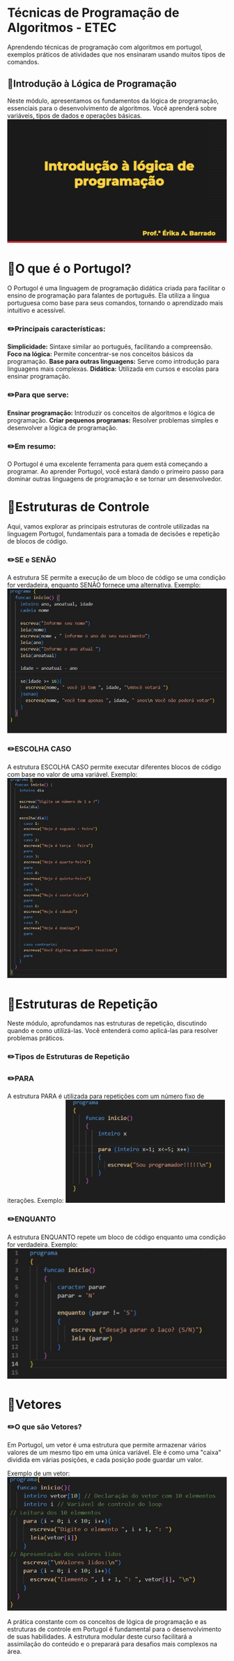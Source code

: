 # Técnicas de Programação de Algoritmos - ETEC
Aprendendo técnicas de programação com algoritmos em portugol, exemplos práticos de atividades que nos ensinaram usando muitos tipos de comandos.

## 📌Introdução à Lógica de Programação
Neste módulo, apresentamos os fundamentos da lógica de programação, essenciais para o desenvolvimento de algoritmos. Você aprenderá sobre variáveis, tipos de dados e operações básicas.
<img src="INTRODUCAO.jpeg">

# 📌O que é o Portugol?
O Portugol é uma linguagem de programação didática criada para facilitar o ensino de programação para falantes de português. Ela utiliza a língua portuguesa como base para seus comandos, tornando o aprendizado mais intuitivo e acessível.

### ✏️Principais características:

<strong>Simplicidade:</strong> Sintaxe similar ao português, facilitando a compreensão.
<strong>Foco na lógica:</strong> Permite concentrar-se nos conceitos básicos da programação.
<strong>Base para outras linguagens:</strong> Serve como introdução para linguagens mais complexas.
<strong>Didática:</strong> Utilizada em cursos e escolas para ensinar programação.

### ✏️Para que serve:
<strong>Ensinar programação:</strong> Introduzir os conceitos de algoritmos e lógica de programação.
<strong>Criar pequenos programas:</strong> Resolver problemas simples e desenvolver a lógica de programação.

### ✏️Em resumo:
O Portugol é uma excelente ferramenta para quem está começando a programar. Ao aprender Portugol, você estará dando o primeiro passo para dominar outras linguagens de programação e se tornar um desenvolvedor.

# 📌Estruturas de Controle

Aqui, vamos explorar as principais estruturas de controle utilizadas na linguagem Portugol, fundamentais para a tomada de decisões e repetição de blocos de código.

### ✏️SE e SENÃO
A estrutura SE permite a execução de um bloco de código se uma condição for verdadeira, enquanto SENÃO fornece uma alternativa.
Exemplo:
<img src="exSE.jfif">

### ✏️ESCOLHA CASO
A estrutura ESCOLHA CASO permite executar diferentes blocos de código com base no valor de uma variável.
Exemplo:
<img src="exESCOLHA.jfif">

# 📌Estruturas de Repetição
Neste módulo, aprofundamos nas estruturas de repetição, discutindo quando e como utilizá-las. Você entenderá como aplicá-las para resolver problemas práticos.

### ✏️Tipos de Estruturas de Repetição

### ✏️PARA
A estrutura PARA é utilizada para repetições com um número fixo de iterações.
Exemplo:
<img src="exPARA.jfif">

### ✏️ENQUANTO
A estrutura ENQUANTO repete um bloco de código enquanto uma condição for verdadeira.
Exemplo:
<img src="exENQUANTO.jfif">

# 📌Vetores

### ✏️O que são Vetores?
Em Portugol, um vetor é uma estrutura que permite armazenar vários valores de um mesmo tipo em uma única variável. Ele é como uma "caixa" dividida em várias posições, e cada posição pode guardar um valor.

Exemplo de um vetor:
<img src="exVETOR.jfif">

A prática constante com os conceitos de lógica de programação e as estruturas de controle em Portugol é fundamental para o desenvolvimento de suas habilidades. A estrutura modular deste curso facilitará a assimilação do conteúdo e o preparará para desafios mais complexos na área.
